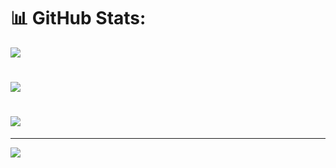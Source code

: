 

# 📊 GitHub Stats:
![](https://github-readme-stats.vercel.app/api?username=quyencanh203&theme=dark&hide_border=false&include_all_commits=false&count_private=false)<br/>
# ![](https://github-readme-stats.vercel.app/api/top-langs/?username=quyencanh203&theme=dark&hide_border=false&include_all_commits=false&count_private=false&layout=compact)
# ![](https://github-readme-streak-stats.herokuapp.com/?user=quyencanh203&theme=dark&hide_border=false)<br/>

---
[![](https://visitcount.itsvg.in/api?id=quyencanh203&icon=0&color=0)](https://visitcount.itsvg.in)

<!-- Proudly created with GPRM ( https://gprm.itsvg.in ) -->
